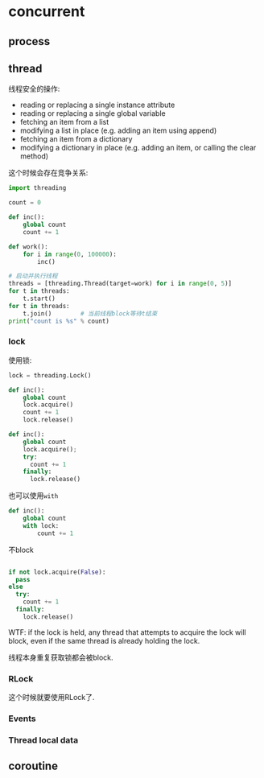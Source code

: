 # concurrent

## process

## thread

线程安全的操作:
* reading or replacing a single instance attribute
* reading or replacing a single global variable
* fetching an item from a list
* modifying a list in place (e.g. adding an item using append)
* fetching an item from a dictionary
* modifying a dictionary in place (e.g. adding an item, or calling the clear method)


这个时候会存在竞争关系:
```python
import threading

count = 0

def inc():
    global count
    count += 1

def work():
    for i in range(0, 100000):
        inc()

# 启动并执行线程
threads = [threading.Thread(target=work) for i in range(0, 5)]
for t in threads:
    t.start()
for t in threads:
    t.join()        # 当前线程block等待t结束
print("count is %s" % count)

```

### lock
使用锁:

```python
lock = threading.Lock()

def inc():
    global count
    lock.acquire()
    count += 1
    lock.release()
```

```python
def inc():
    global count
    lock.acquire();
    try:
      count += 1
    finally:
      lock.release()

```

也可以使用`with`

```python
def inc():
    global count
    with lock:
        count += 1
```

不block
```python

if not lock.acquire(False):
  pass
else
  try:
    count += 1
  finally:
    lock.release()

```

WTF: if the lock is held, any thread that attempts to acquire the lock will block, even if the same thread is already holding the lock.

线程本身重复获取锁都会被block.

### RLock

这个时候就要使用RLock了.

### Events

###

### Thread local data


## coroutine
